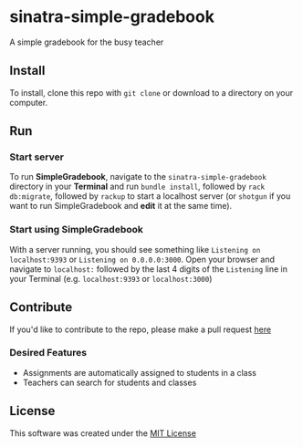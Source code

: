 # sinatra-simple-gradebook
A simple gradebook for the busy teacher

## Install
To install, clone this repo with `git clone` or download to a directory on your computer.

## Run

### Start server
To run **SimpleGradebook**, navigate to the `sinatra-simple-gradebook` directory in your **Terminal** and run `bundle install`, followed by `rack db:migrate`, followed by `rackup` to start a localhost server (or `shotgun` if you want to run SimpleGradebook and **edit** it at the same time). 

### Start using SimpleGradebook
With a server running, you should see something like `Listening on localhost:9393` or `Listening on 0.0.0.0:3000`. Open your browser and navigate to `localhost:` followed by the last 4 digits of the `Listening` line in your Terminal (e.g. `localhost:9393` or `localhost:3000`)

## Contribute
If you'd like to contribute to the repo, please make a pull request [here](https://github.com/mdo5004/sinatra-simple-gradebook)

### Desired Features
+ Assignments are automatically assigned to students in a class
+ Teachers can search for students and classes

## License
This software was created under the [MIT License](https://github.com/mdo5004/sinatra-simple-gradebook/blob/master/LICENSE)